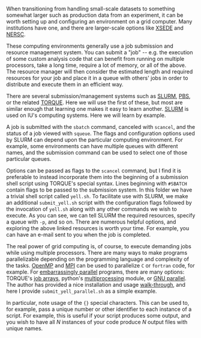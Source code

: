 When transitioning from handling small-scale datasets to something somewhat larger
such as production data from an experiment, it can be worth setting up and configuring
an environment on a grid computer. Many institutions have one,
and there are larger-scale options like [XSEDE](https://www.xsede.org/) and [NERSC](https://www.nersc.gov/).

These computing environments generally use a job submission and resource management system.
You can submit a "job" -- e.g. the execution of some custom analysis code
that can benefit from running on multiple processors, take a long time,
require a lot of memory, or all of the above. The resource manager
will then consider the estimated length and required resources for your job
and place it in a queue with others' jobs in order to distribute and execute them in an efficient way.

There are several submission/management systems such as [SLURM](https://en.wikipedia.org/wiki/Slurm_Workload_Manager),
[PBS](https://en.wikipedia.org/wiki/Portable_Batch_System), or the related [TORQUE](https://en.wikipedia.org/wiki/TORQUE).
Here we will use the first of these, but most are similar enough that learning one
makes it easy to learn another. [SLURM](https://kb.iu.edu/d/awrz) is used on IU's computing systems.
Here we will learn by example.

A job is submitted with the `sbatch` command, canceled with `scancel`, and the status of a job
viewed with `squeue`. The flags and configuration options used by SLURM
can depend upon the particular computing environment. For example,
some environments can have multiple queues with different names,
and the submission command can be used to select one of those particular queues.

Options can be passed as flags to the `scancel` command,
but I find it is preferable to instead incorporate them into the beginning
of a submission shell script using TORQUE's special syntax.
Lines beginning with `#SBATCH` contain flags to be passed to the submission system.
In this folder we have a trivial shell script called `yell.sh`.
To facilitate use with SLURM, we make an additional `submit_yell.sh`
script with the configuration flags followed by the invocation of `yell.sh`
along with any other commands we wish to execute.
As you can see, we can tell SLURM the required resources,
specify a queue with `-p`, and so on. There are numerous helpful options, and exploring the above
linked resources is worth your time. For example, you can have an e-mail
sent to you when the job is completed.

The real power of grid computing is, of course, to execute demanding
jobs while using multiple processors. There are many ways to make programs
parallelizable depending on the programming language and complexity
of the tasks. [OpenMP](https://www.openmp.org/) and [MPI](https://www.open-mpi.org/) can be used
to parallelize `C` or `fortran` code, for example.
For [embarrassingly parallel](https://en.wikipedia.org/wiki/Embarrassingly_parallel) programs,
there are many options: TORQUE's [job arrays](http://www.arc.ox.ac.uk/content/torque-job-scheduler#PBSqsub),
python's [multiprocessing](https://docs.python.org/2/library/multiprocessing.html) module,
or [GNU parallel](https://www.gnu.org/software/parallel/). The author has provided
a nice installation and usage [walk-through](https://www.youtube.com/watch?v=OpaiGYxkSuQ),
and here I provide `submit_yell_parallel.sh` as a simple example.

In particular, note usage of the `{}` special characters. This can be used to,
for example, pass a unique number or other identifier to each instance of a script.
For example, this is useful if your script produces some output, and you wish to
have all *N* instances of your code produce *N* output files with unique names.
